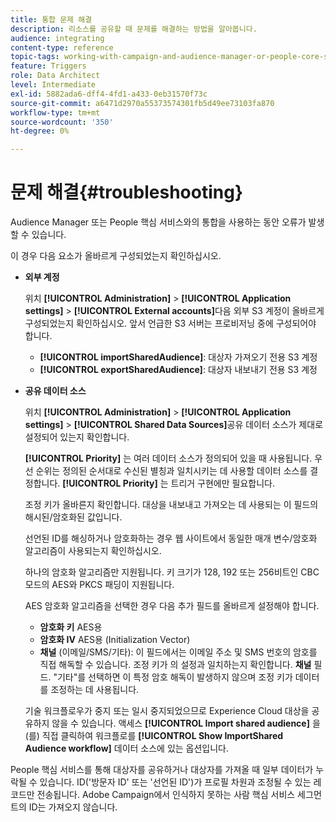 ```yaml
---
title: 통합 문제 해결
description: 리소스를 공유할 때 문제를 해결하는 방법을 알아봅니다.
audience: integrating
content-type: reference
topic-tags: working-with-campaign-and-audience-manager-or-people-core-service
feature: Triggers
role: Data Architect
level: Intermediate
exl-id: 5882ada6-dff4-4fd1-a433-0eb31570f73c
source-git-commit: a6471d2970a55373574301fb5d49ee73103fa870
workflow-type: tm+mt
source-wordcount: '350'
ht-degree: 0%

---
```


# 문제 해결{#troubleshooting}

Audience Manager 또는 People 핵심 서비스와의 통합을 사용하는 동안 오류가 발생할 수 있습니다.

이 경우 다음 요소가 올바르게 구성되었는지 확인하십시오.

* **외부 계정**

  위치 **[!UICONTROL Administration]** > **[!UICONTROL Application settings]** > **[!UICONTROL External accounts]**&#x200B;다음 외부 S3 계정이 올바르게 구성되었는지 확인하십시오. 앞서 언급한 S3 서버는 프로비저닝 중에 구성되어야 합니다.

   * **[!UICONTROL importSharedAudience]**: 대상자 가져오기 전용 S3 계정
   * **[!UICONTROL exportSharedAudience]**: 대상자 내보내기 전용 S3 계정

* **공유 데이터 소스**

  위치 **[!UICONTROL Administration]** > **[!UICONTROL Application settings]** > **[!UICONTROL Shared Data Sources]**&#x200B;공유 데이터 소스가 제대로 설정되어 있는지 확인합니다.

  **[!UICONTROL Priority]** 는 여러 데이터 소스가 정의되어 있을 때 사용됩니다. 우선 순위는 정의된 순서대로 수신된 별칭과 일치시키는 데 사용할 데이터 소스를 결정합니다. **[!UICONTROL Priority]** 는 트리거 구현에만 필요합니다.

  조정 키가 올바른지 확인합니다. 대상을 내보내고 가져오는 데 사용되는 이 필드의 해시된/암호화된 값입니다.

  선언된 ID를 해싱하거나 암호화하는 경우 웹 사이트에서 동일한 매개 변수/암호화 알고리즘이 사용되는지 확인하십시오.

  하나의 암호화 알고리즘만 지원됩니다. 키 크기가 128, 192 또는 256비트인 CBC 모드의 AES와 PKCS 패딩이 지원됩니다.

  AES 암호화 알고리즘을 선택한 경우 다음 추가 필드를 올바르게 설정해야 합니다.

   * **암호화 키** AES용
   * **암호화 IV** AES용 (Initialization Vector)
   * **채널** (이메일/SMS/기타): 이 필드에서는 이메일 주소 및 SMS 번호의 암호를 직접 해독할 수 있습니다. 조정 키가 의 설정과 일치하는지 확인합니다. **채널** 필드. &quot;기타&quot;를 선택하면 이 특정 암호 해독이 발생하지 않으며 조정 키가 데이터를 조정하는 데 사용됩니다.

  기술 워크플로우가 중지 또는 일시 중지되었으므로 Experience Cloud 대상을 공유하지 않을 수 있습니다. 액세스 **[!UICONTROL Import shared audience]** 을(를) 직접 클릭하여 워크플로를 **[!UICONTROL Show ImportShared Audience workflow]** 데이터 소스에 있는 옵션입니다.

People 핵심 서비스를 통해 대상자를 공유하거나 대상자를 가져올 때 일부 데이터가 누락될 수 있습니다. ID(&#39;방문자 ID&#39; 또는 &#39;선언된 ID&#39;)가 프로필 차원과 조정될 수 있는 레코드만 전송됩니다. Adobe Campaign에서 인식하지 못하는 사람 핵심 서비스 세그먼트의 ID는 가져오지 않습니다.
